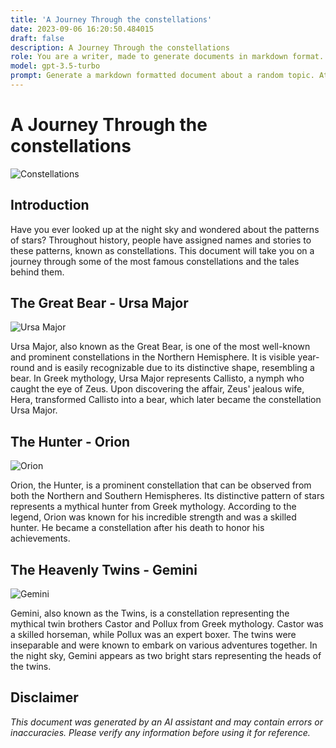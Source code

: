 ```yaml
---
title: 'A Journey Through the constellations'
date: 2023-09-06 16:20:50.484015
draft: false
description: A Journey Through the constellations
role: You are a writer, made to generate documents in markdown format. It is very important that all of the documents you generate are in valid markdown format.
model: gpt-3.5-turbo
prompt: Generate a markdown formatted document about a random topic. At the bottom, include a disclaimer explaining that the document was generated by you. The first line of the document should be the title. Make sure that the entire document is in proper markdown format, using a mix of various tags to make the document visually appealing.
---
```


# A Journey Through the constellations


![Constellations](https://www.nasa.gov/sites/default/files/thumbnails/image/constellations-700x300.jpg)


## Introduction

Have you ever looked up at the night sky and wondered about the patterns of stars? Throughout history, people have assigned names and stories to these patterns, known as constellations. This document will take you on a journey through some of the most famous constellations and the tales behind them.


## The Great Bear - Ursa Major

![Ursa Major](https://upload.wikimedia.org/wikipedia/commons/thumb/f/f6/Ursa_Major_2.jpg/400px-Ursa_Major_2.jpg)

Ursa Major, also known as the Great Bear, is one of the most well-known and prominent constellations in the Northern Hemisphere. It is visible year-round and is easily recognizable due to its distinctive shape, resembling a bear. In Greek mythology, Ursa Major represents Callisto, a nymph who caught the eye of Zeus. Upon discovering the affair, Zeus' jealous wife, Hera, transformed Callisto into a bear, which later became the constellation Ursa Major.


## The Hunter - Orion

![Orion](https://upload.wikimedia.org/wikipedia/commons/thumb/e/e5/Orion_3008_huge.jpg/400px-Orion_3008_huge.jpg)

Orion, the Hunter, is a prominent constellation that can be observed from both the Northern and Southern Hemispheres. Its distinctive pattern of stars represents a mythical hunter from Greek mythology. According to the legend, Orion was known for his incredible strength and was a skilled hunter. He became a constellation after his death to honor his achievements.


## The Heavenly Twins - Gemini

![Gemini](https://upload.wikimedia.org/wikipedia/commons/thumb/9/99/GeminiCC.jpg/400px-GeminiCC.jpg)

Gemini, also known as the Twins, is a constellation representing the mythical twin brothers Castor and Pollux from Greek mythology. Castor was a skilled horseman, while Pollux was an expert boxer. The twins were inseparable and were known to embark on various adventures together. In the night sky, Gemini appears as two bright stars representing the heads of the twins.


## Disclaimer

*This document was generated by an AI assistant and may contain errors or inaccuracies. Please verify any information before using it for reference.*